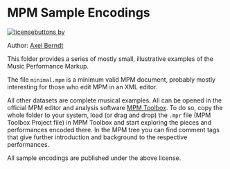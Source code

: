 # MPM Sample Encodings
[![licensebuttons by](https://licensebuttons.net/l/by/3.0/88x31.png)](https://github.com/axelberndt/MPM/blob/master/LICENSE)

Author: [Axel Berndt](https://github.com/axelberndt)

This folder provides a series of mostly small, illustrative examples of the Music Performance Markup. 

The file `minimal.mpm` is a minimum valid MPM document, probably mostly interesting for those who edit MPM in an XML editor. 

All other datasets are complete musical examples. All can be opened in the official MPM editor and analysis software [MPM Toolbox](https://github.com/axelberndt/MPM-Toolbox). To do so, copy the whole folder to your system, load (or drag and drop) the `.mpr` file (MPM Toolbox Project file) in MPM Toolbox and start exploring the pieces and performances encoded there. In the MPM tree you can find comment tags that give further introduction and background to the respective performances. 

All sample encodings are published under the above license.
